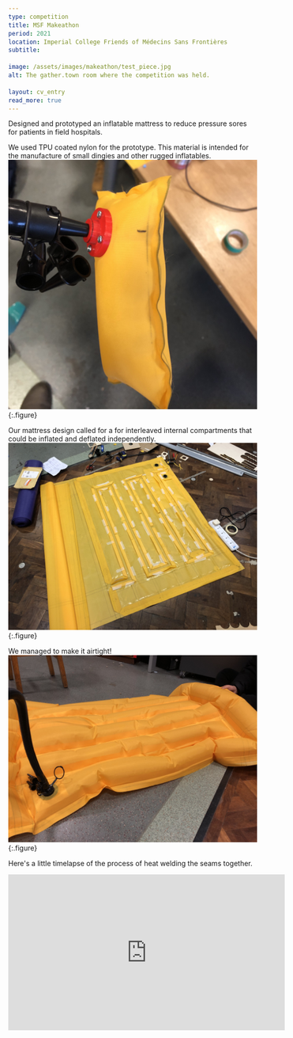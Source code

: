 ```yaml
---
type: competition
title: MSF Makeathon
period: 2021
location: Imperial College Friends of Médecins Sans Frontières
subtitle:

image: /assets/images/makeathon/test_piece.jpg
alt: The gather.town room where the competition was held.

layout: cv_entry
read_more: true
---
```

Designed and prototyped an inflatable mattress to reduce pressure sores for patients in field hospitals.

We used TPU coated nylon for the prototype. This material is intended for the manufacture of small dingies and other rugged inflatables.
![Our first test piece](/assets/images/makeathon/test_piece.jpg){:.figure}

Our mattress design called for a for interleaved internal compartments that could be inflated and deflated independently.
![The internals of the mattress](/assets/images/makeathon/half_finished_mattress.jpg){:.figure}

We managed to make it airtight!
![Our first test, it doesn't leak!](/assets/images/makeathon/inflated_mattress.jpg){:.figure}

Here's a little timelapse of the process of heat welding the seams together.

<iframe width="560" height="315" src="https://www.youtube.com/embed/Lp8DgVtK36c" frameborder="0" allow="accelerometer; autoplay; clipboard-write; encrypted-media; gyroscope; picture-in-picture" allowfullscreen class = "figure"></iframe>


